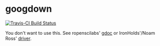# googdown

[![Travis-CI Build Status](https://travis-ci.org/brendan-r/googdown.svg?branch=master)](https://travis-ci.org/brendan-r/googdown)

<!-- [![Win Build Status](https://ci.appveyor.com/api/projects/status/github/brendan-r/googdown?branch=master&svg=true)](https://ci.appveyor.com/project/brendan-r/googdown) -->
<!-- [![Project Status: Active - The project has reached a stable, usable state and is being actively developed.](https://img.shields.io/badge/repo%20status-active-brightgreen.svg)](http://www.repostatus.org/#active) -->
<!-- [![cran version](http://www.r-pkg.org/badges/version/googdown)](http://cran.rstudio.com/web/packages/googdown) -->
<!-- ![monthly_downloads](http://cranlogs.r-pkg.org/badges/googdown) -->

You don't want to use this. See ropenscilabs' [gdoc](https://github.com/ropenscilabs/gdoc) or IronHolds'/Noam Ross' [driver](https://github.com/ironholds/driver).
